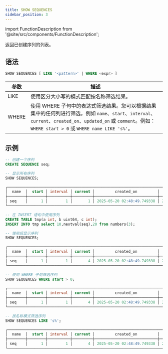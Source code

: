 ```yaml
---
title: SHOW SEQUENCES
sidebar_position: 3
---
```


import FunctionDescription from '@site/src/components/FunctionDescription';

<FunctionDescription description="Introduced or updated: v1.2.742"/>

返回已创建序列的列表。

## 语法

```sql
SHOW SEQUENCES [ LIKE '<pattern>' | WHERE <expr> ]
```

| 参数      | 描述                                                                                                                      |
|-----------|---------------------------------------------------------------------------------------------------------------------------|
| LIKE      | 使用区分大小写的模式匹配按名称筛选结果。                                                                                                         |
| WHERE     | 使用 WHERE 子句中的表达式筛选结果。您可以根据结果集中的任何列进行筛选，例如 `name`、`start`、`interval`、`current`、`created_on`、`updated_on` 或 `comment`。例如：`WHERE start > 0` 或 `WHERE name LIKE 's%'`。 |

## 示例

```sql
-- 创建一个序列
CREATE SEQUENCE seq;

-- 显示所有序列
SHOW SEQUENCES;

╭───────────────────────────────────────────────────────────────────────────────────────────────────────────────────╮
│  name  │  start │ interval │ current │         created_on         │         updated_on         │      comment     │
├────────┼────────┼──────────┼─────────┼────────────────────────────┼────────────────────────────┼──────────────────┤
│ seq    │      1 │        1 │       1 │ 2025-05-20 02:48:49.749338 │ 2025-05-20 02:48:49.749338 │ NULL             │
╰───────────────────────────────────────────────────────────────────────────────────────────────────────────────────╯

-- 在 INSERT 语句中使用序列
CREATE TABLE tmp(a int, b uint64, c int);
INSERT INTO tmp select 10,nextval(seq),20 from numbers(3);

-- 使用后显示序列
SHOW SEQUENCES;

╭───────────────────────────────────────────────────────────────────────────────────────────────────────────────────╮
│  name  │  start │ interval │ current │         created_on         │         updated_on         │      comment     │
├────────┼────────┼──────────┼─────────┼────────────────────────────┼────────────────────────────┼──────────────────┤
│ seq    │      1 │        1 │       4 │ 2025-05-20 02:48:49.749338 │ 2025-05-20 02:49:14.302917 │ NULL             │
╰───────────────────────────────────────────────────────────────────────────────────────────────────────────────────╯

-- 使用 WHERE 子句筛选序列
SHOW SEQUENCES WHERE start > 0;

╭───────────────────────────────────────────────────────────────────────────────────────────────────────────────────╮
│  name  │  start │ interval │ current │         created_on         │         updated_on         │      comment     │
├────────┼────────┼──────────┼─────────┼────────────────────────────┼────────────────────────────┼──────────────────┤
│ seq    │      1 │        1 │       4 │ 2025-05-20 02:48:49.749338 │ 2025-05-20 02:49:14.302917 │ NULL             │
╰───────────────────────────────────────────────────────────────────────────────────────────────────────────────────╯

-- 按名称模式筛选序列
SHOW SEQUENCES LIKE 's%';

╭───────────────────────────────────────────────────────────────────────────────────────────────────────────────────╮
│  name  │  start │ interval │ current │         created_on         │         updated_on         │      comment     │
├────────┼────────┼──────────┼─────────┼────────────────────────────┼────────────────────────────┼──────────────────┤
│ seq    │      1 │        1 │       4 │ 2025-05-20 02:48:49.749338 │ 2025-05-20 02:49:14.302917 │ NULL             │
╰───────────────────────────────────────────────────────────────────────────────────────────────────────────────────╯
